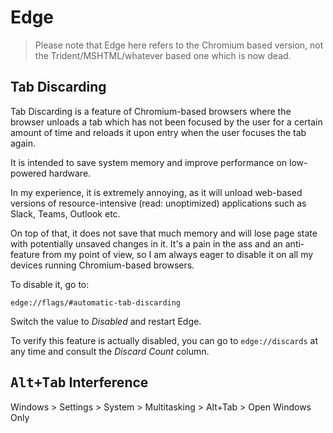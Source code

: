 # Edge

> Please note that Edge here refers to the Chromium based version, not the
Trident/MSHTML/whatever based one which is now dead.

## Tab Discarding

Tab Discarding is a feature of Chromium-based browsers where the browser unloads
a tab which has not been focused by the user for a certain amount of time and
reloads it upon entry when the user focuses the tab again.

It is intended to save system memory and improve performance on low-powered
hardware.

In my experience, it is extremely annoying, as it will unload web-based versions
of resource-intensive (read: unoptimized) applications such as Slack, Teams,
Outlook etc.

On top of that, it does not save that much memory and will lose page state with
potentially unsaved changes in it. It's a pain in the ass and an anti-feature
from my point of view, so I am always eager to disable it on all my devices
running Chromium-based browsers.

To disable it, go to:

`edge://flags/#automatic-tab-discarding`

Switch the value to *Disabled* and restart Edge.

To verify this feature is actually disabled, you can go to `edge://discards` at
any time and consult the *Discard Count* column.

## <kbd>Alt+Tab</kbd> Interference

Windows > Settings > System > Multitasking > Alt+Tab > Open Windows Only
